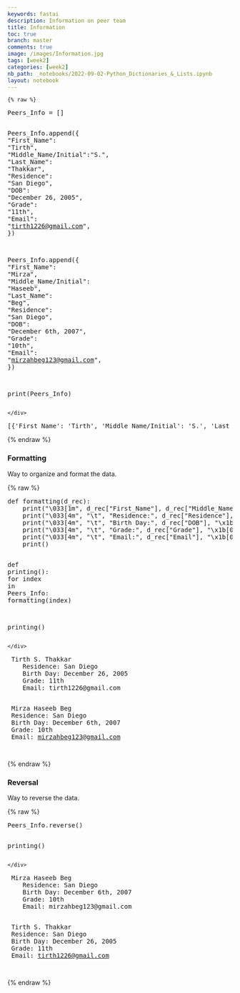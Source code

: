 ```yaml
---
keywords: fastai
description: Information on peer team 
title: Information
toc: true
branch: master
comments: true
image: /images/Information.jpg
tags: [week2]
categories: [week2]
nb_path: _notebooks/2022-09-02-Python_Dictionaries_&_Lists.ipynb
layout: notebook
---
```


<!--
#################################################
### THIS FILE WAS AUTOGENERATED! DO NOT EDIT! ###
#################################################
# file to edit: _notebooks/2022-09-02-Python_Dictionaries_&_Lists.ipynb
-->

<div class="container" id="notebook-container">
        
    {% raw %}
    
<div class="cell border-box-sizing code_cell rendered">
<div class="input">

<div class="inner_cell">
    <div class="input_area">
<div class=" highlight hl-ipython3"><pre><span></span><span class="n">Peers_Info</span> <span class="o">=</span> <span class="p">[]</span>

<span class="n">Peers_Info</span><span class="o">.</span><span class="n">append</span><span class="p">({</span>
    <span class="s2">&quot;First_Name&quot;</span><span class="p">:</span> <span class="s2">&quot;Tirth&quot;</span><span class="p">,</span>
    <span class="s2">&quot;Middle_Name/Initial&quot;</span><span class="p">:</span><span class="s2">&quot;S.&quot;</span><span class="p">,</span>
    <span class="s2">&quot;Last_Name&quot;</span><span class="p">:</span> <span class="s2">&quot;Thakkar&quot;</span><span class="p">,</span>
    <span class="s2">&quot;Residence&quot;</span><span class="p">:</span> <span class="s2">&quot;San Diego&quot;</span><span class="p">,</span>
    <span class="s2">&quot;DOB&quot;</span><span class="p">:</span> <span class="s2">&quot;December 26, 2005&quot;</span><span class="p">,</span>
    <span class="s2">&quot;Grade&quot;</span><span class="p">:</span> <span class="s2">&quot;11th&quot;</span><span class="p">,</span>
    <span class="s2">&quot;Email&quot;</span><span class="p">:</span> <span class="s2">&quot;tirth1226@gmail.com&quot;</span><span class="p">,</span>
<span class="p">})</span>

<span class="n">Peers_Info</span><span class="o">.</span><span class="n">append</span><span class="p">({</span>
    <span class="s2">&quot;First_Name&quot;</span><span class="p">:</span> <span class="s2">&quot;Mirza&quot;</span><span class="p">,</span>
    <span class="s2">&quot;Middle_Name/Initial&quot;</span><span class="p">:</span> <span class="s2">&quot;Haseeb&quot;</span><span class="p">,</span>
    <span class="s2">&quot;Last_Name&quot;</span><span class="p">:</span> <span class="s2">&quot;Beg&quot;</span><span class="p">,</span>
    <span class="s2">&quot;Residence&quot;</span><span class="p">:</span> <span class="s2">&quot;San Diego&quot;</span><span class="p">,</span>
    <span class="s2">&quot;DOB&quot;</span><span class="p">:</span> <span class="s2">&quot;December 6th, 2007&quot;</span><span class="p">,</span>
    <span class="s2">&quot;Grade&quot;</span><span class="p">:</span> <span class="s2">&quot;10th&quot;</span><span class="p">,</span>
    <span class="s2">&quot;Email&quot;</span><span class="p">:</span> <span class="s2">&quot;mirzahbeg123@gmail.com&quot;</span><span class="p">,</span>
<span class="p">})</span>

<span class="nb">print</span><span class="p">(</span><span class="n">Peers_Info</span><span class="p">)</span>
</pre></div>

    </div>
</div>
</div>

<div class="output_wrapper">
<div class="output">

<div class="output_area">

<div class="output_subarea output_stream output_stdout output_text">
<pre>[{&#39;First_Name&#39;: &#39;Tirth&#39;, &#39;Middle_Name/Initial&#39;: &#39;S.&#39;, &#39;Last_Name&#39;: &#39;Thakkar&#39;, &#39;Residence&#39;: &#39;San Diego&#39;, &#39;DOB&#39;: &#39;December 26, 2005&#39;, &#39;Grade&#39;: &#39;11th&#39;, &#39;Email&#39;: &#39;tirth1226@gmail.com&#39;}, {&#39;First_Name&#39;: &#39;Mirza&#39;, &#39;Middle_Name/Initial&#39;: &#39;Haseeb&#39;, &#39;Last_Name&#39;: &#39;Beg&#39;, &#39;Residence&#39;: &#39;San Diego&#39;, &#39;DOB&#39;: &#39;December 6th, 2007&#39;, &#39;Grade&#39;: &#39;10th&#39;, &#39;Email&#39;: &#39;mirzahbeg123@gmail.com&#39;}]
</pre>
</div>
</div>

</div>
</div>

</div>
    {% endraw %}

<div class="cell border-box-sizing text_cell rendered"><div class="inner_cell">
<div class="text_cell_render border-box-sizing rendered_html">
<h3 id="Formatting">Formatting<a class="anchor-link" href="#Formatting"> </a></h3><p>Way to organize and format the data.</p>

</div>
</div>
</div>
    {% raw %}
    
<div class="cell border-box-sizing code_cell rendered">
<div class="input">

<div class="inner_cell">
    <div class="input_area">
<div class=" highlight hl-ipython3"><pre><span></span><span class="k">def</span> <span class="nf">formatting</span><span class="p">(</span><span class="n">d_rec</span><span class="p">):</span>
    <span class="nb">print</span><span class="p">(</span><span class="s2">&quot;</span><span class="se">\033</span><span class="s2">[1m&quot;</span><span class="p">,</span> <span class="n">d_rec</span><span class="p">[</span><span class="s2">&quot;First_Name&quot;</span><span class="p">],</span> <span class="n">d_rec</span><span class="p">[</span><span class="s2">&quot;Middle_Name/Initial&quot;</span><span class="p">],</span> <span class="n">d_rec</span><span class="p">[</span><span class="s2">&quot;Last_Name&quot;</span><span class="p">],</span> <span class="s2">&quot;</span><span class="se">\x1b</span><span class="s2">[0m&quot;</span><span class="p">)</span>
    <span class="nb">print</span><span class="p">(</span><span class="s2">&quot;</span><span class="se">\033</span><span class="s2">[4m&quot;</span><span class="p">,</span> <span class="s2">&quot;</span><span class="se">\t</span><span class="s2">&quot;</span><span class="p">,</span> <span class="s2">&quot;Residence:&quot;</span><span class="p">,</span> <span class="n">d_rec</span><span class="p">[</span><span class="s2">&quot;Residence&quot;</span><span class="p">],</span> <span class="s2">&quot;</span><span class="se">\x1b</span><span class="s2">[0m&quot;</span><span class="p">)</span>
    <span class="nb">print</span><span class="p">(</span><span class="s2">&quot;</span><span class="se">\033</span><span class="s2">[4m&quot;</span><span class="p">,</span> <span class="s2">&quot;</span><span class="se">\t</span><span class="s2">&quot;</span><span class="p">,</span> <span class="s2">&quot;Birth Day:&quot;</span><span class="p">,</span> <span class="n">d_rec</span><span class="p">[</span><span class="s2">&quot;DOB&quot;</span><span class="p">],</span> <span class="s2">&quot;</span><span class="se">\x1b</span><span class="s2">[0m&quot;</span><span class="p">)</span>
    <span class="nb">print</span><span class="p">(</span><span class="s2">&quot;</span><span class="se">\033</span><span class="s2">[4m&quot;</span><span class="p">,</span> <span class="s2">&quot;</span><span class="se">\t</span><span class="s2">&quot;</span><span class="p">,</span> <span class="s2">&quot;Grade:&quot;</span><span class="p">,</span> <span class="n">d_rec</span><span class="p">[</span><span class="s2">&quot;Grade&quot;</span><span class="p">],</span> <span class="s2">&quot;</span><span class="se">\x1b</span><span class="s2">[0m&quot;</span><span class="p">)</span>
    <span class="nb">print</span><span class="p">(</span><span class="s2">&quot;</span><span class="se">\033</span><span class="s2">[4m&quot;</span><span class="p">,</span> <span class="s2">&quot;</span><span class="se">\t</span><span class="s2">&quot;</span><span class="p">,</span> <span class="s2">&quot;Email:&quot;</span><span class="p">,</span> <span class="n">d_rec</span><span class="p">[</span><span class="s2">&quot;Email&quot;</span><span class="p">],</span> <span class="s2">&quot;</span><span class="se">\x1b</span><span class="s2">[0m&quot;</span><span class="p">)</span>
    <span class="nb">print</span><span class="p">()</span>

<span class="k">def</span> <span class="nf">printing</span><span class="p">():</span>
    <span class="k">for</span> <span class="n">index</span> <span class="ow">in</span> <span class="n">Peers_Info</span><span class="p">:</span>
        <span class="n">formatting</span><span class="p">(</span><span class="n">index</span><span class="p">)</span>

<span class="n">printing</span><span class="p">()</span>
</pre></div>

    </div>
</div>
</div>

<div class="output_wrapper">
<div class="output">

<div class="output_area">

<div class="output_subarea output_stream output_stdout output_text">
<pre><span class="ansi-bold"> Tirth S. Thakkar </span>
<span class="ansi-underline"> 	 Residence: San Diego </span>
<span class="ansi-underline"> 	 Birth Day: December 26, 2005 </span>
<span class="ansi-underline"> 	 Grade: 11th </span>
<span class="ansi-underline"> 	 Email: tirth1226@gmail.com </span>

<span class="ansi-bold"> Mirza Haseeb Beg </span>
<span class="ansi-underline"> 	 Residence: San Diego </span>
<span class="ansi-underline"> 	 Birth Day: December 6th, 2007 </span>
<span class="ansi-underline"> 	 Grade: 10th </span>
<span class="ansi-underline"> 	 Email: mirzahbeg123@gmail.com </span>

</pre>
</div>
</div>

</div>
</div>

</div>
    {% endraw %}

<div class="cell border-box-sizing text_cell rendered"><div class="inner_cell">
<div class="text_cell_render border-box-sizing rendered_html">
<h3 id="Reversal">Reversal<a class="anchor-link" href="#Reversal"> </a></h3><p>Way to reverse the data.</p>

</div>
</div>
</div>
    {% raw %}
    
<div class="cell border-box-sizing code_cell rendered">
<div class="input">

<div class="inner_cell">
    <div class="input_area">
<div class=" highlight hl-ipython3"><pre><span></span><span class="n">Peers_Info</span><span class="o">.</span><span class="n">reverse</span><span class="p">()</span>

<span class="n">printing</span><span class="p">()</span>
</pre></div>

    </div>
</div>
</div>

<div class="output_wrapper">
<div class="output">

<div class="output_area">

<div class="output_subarea output_stream output_stdout output_text">
<pre><span class="ansi-bold"> Mirza Haseeb Beg </span>
<span class="ansi-underline"> 	 Residence: San Diego </span>
<span class="ansi-underline"> 	 Birth Day: December 6th, 2007 </span>
<span class="ansi-underline"> 	 Grade: 10th </span>
<span class="ansi-underline"> 	 Email: mirzahbeg123@gmail.com </span>

<span class="ansi-bold"> Tirth S. Thakkar </span>
<span class="ansi-underline"> 	 Residence: San Diego </span>
<span class="ansi-underline"> 	 Birth Day: December 26, 2005 </span>
<span class="ansi-underline"> 	 Grade: 11th </span>
<span class="ansi-underline"> 	 Email: tirth1226@gmail.com </span>

</pre>
</div>
</div>

</div>
</div>

</div>
    {% endraw %}

</div>
 

